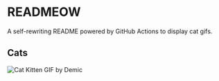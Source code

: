 # READMEOW

A self-rewriting README powered by GitHub Actions to display cat gifs.

## Cats

![Cat Kitten GIF by Demic](https://media3.giphy.com/media/v1.Y2lkPTlhY2QwMmRheXJsN2VzZzRzcXZyemdkODhnd2lvMHo1ZnRtcmRvODg3Z2prcjNkbyZlcD12MV9naWZzX3NlYXJjaCZjdD1n/3oriO0OEd9QIDdllqo/200.gif)
